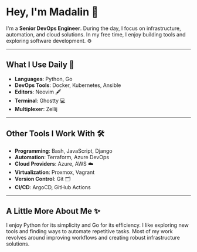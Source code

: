 # Hey, I'm Madalin 👋

I'm a **Senior DevOps Engineer**. During the day, I focus on infrastructure, automation, and cloud solutions. In my free time, I enjoy building tools and exploring software development. ⚙️  

---

## What I Use Daily 🚀  
- **Languages**: Python, Go  
- **DevOps Tools**: Docker, Kubernetes, Ansible  
- **Editors**: Neovim 🖋️  
- **Terminal**: Ghostty 💻  
- **Multiplexer**: Zellij  

---

## Other Tools I Work With 🛠️  
- **Programming**: Bash, JavaScript, Django  
- **Automation**: Terraform, Azure DevOps  
- **Cloud Providers**: Azure, AWS ☁️  
- **Virtualization**: Proxmox, Vagrant  
- **Version Control**: Git 🗂️  
- **CI/CD**: ArgoCD, GitHub Actions  

---

## A Little More About Me ✨  
I enjoy Python for its simplicity and Go for its efficiency. I like exploring new tools and finding ways to automate repetitive tasks. Most of my work revolves around improving workflows and creating robust infrastructure solutions.
